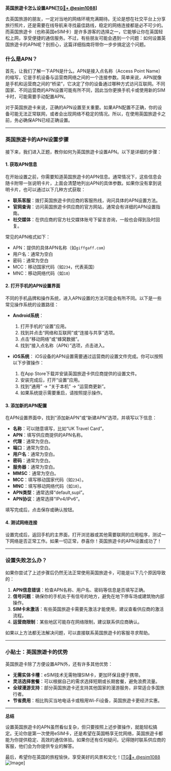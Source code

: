 **英国旅遊卡怎么设置APN[[TG💪+ @esim1088](https://t.me/s/esim1088)]**

去英国旅游的朋友，一定对当地的网络环境充满期待。无论是想在社交平台上分享旅行照片，还是需要在线导航来寻找最佳路线，稳定的网络连接都是必不可少的。而英国旅遊卡（也称英国eSIM卡）是许多游客的选择之一，它能够让你在英国轻松上网，享受便捷的通信服务。不过，有些朋友可能会遇到一个问题：如何设置英国旅遊卡的APN呢？别担心，这篇详细指南将带你一步步搞定这个问题。

### 什么是APN？

首先，让我们了解一下APN是什么。APN是接入点名称（Access Point Name）的缩写，它是手机设备与运营商网络之间的一个连接参数。简单来说，APN就像是手机和运营商之间的“桥梁”，它决定了你的设备通过哪种方式访问互联网。不同国家、不同运营商的APN设置可能有所不同，因此当你更换手机卡或使用新的SIM卡时，可能需要手动配置APN。

对于英国旅遊卡来说，正确的APN设置至关重要。如果APN配置不正确，你的设备可能无法正常联网，或者会出现网络不稳定的情况。所以，在使用英国旅遊卡之前，务必确保APN已经正确设置。

---

### 英国旅遊卡的APN设置步骤

接下来，我们进入正题，教你如何为英国旅遊卡设置APN。以下是详细的步骤：

#### 1. 获取APN信息
在开始设置之前，你需要知道英国旅遊卡的APN信息。通常情况下，这些信息会随卡附带一张说明卡片，上面会清楚地列出APN的具体参数。如果你没有拿到说明卡片，也可以通过以下几种方式获取：

- **联系客服**：拨打英国旅遊卡供应商的客服热线，询问具体的APN设置方法。
- **官网查询**：访问英国旅遊卡供应商的官方网站，通常会有详细的APN设置指南。
- **社交媒体**：在供应商的官方社交媒体账号下留言咨询，一般也会得到及时回复。

常见的APN格式如下：
- APN：提供的具体APN名称（如`giffgaff.com`）
- 用户名：通常为空白
- 密码：通常为空白
- MCC：移动国家代码（如`234`，代表英国）
- MNC：移动网络代码（如`10`）

#### 2. 打开手机的APN设置界面
不同的手机品牌和操作系统，进入APN设置的方法可能会有所不同。以下是一些常见操作系统的设置路径：

- **Android系统**：
  1. 打开手机的“设置”应用。
  2. 找到并点击“网络和互联网”或“连接与共享”选项。
  3. 点击“移动网络”或“蜂窝数据”。
  4. 找到“接入点名称（APN）”选项，点击进入。
  
- **iOS系统**：
  iOS设备的APN设置需要通过运营商的设置文件完成。你可以按照以下步骤操作：
  1. 在App Store下载并安装英国旅遊卡供应商提供的设置文件。
  2. 安装完成后，打开“设置”应用。
  3. 找到“通用” -> “关于本机” -> “运营商更新”。
  4. 如果系统提示需要重启，请按照提示操作。

#### 3. 添加新的APN配置
在APN设置界面中，找到“添加新APN”或“新建APN”选项，并填写以下信息：

- **名称**：可以随意填写，比如“UK Travel Card”。
- **APN**：填写供应商提供的APN名称。
- **代理**：通常为空白。
- **端口**：通常为空白。
- **用户名**：通常为空白。
- **密码**：通常为空白。
- **服务器**：通常为空白。
- **MMSC**：通常为空白。
- **MCC**：填写移动国家代码（如`234`）。
- **MNC**：填写移动网络代码（如`10`）。
- **APN类型**：通常选择“default,supl”。
- **APN协议**：通常选择“IPv4/IPv6”。

填写完成后，点击保存或确认按钮。

#### 4. 测试网络连接
设置完成后，返回手机的主界面，打开浏览器或其他需要联网的应用程序，测试一下网络是否正常工作。如果一切正常，恭喜你！英国旅遊卡的APN设置成功了！

---

### 设置失败怎么办？

如果你尝试了上述步骤后仍然无法正常使用英国旅遊卡，可能是以下几个原因导致的：

1. **APN信息错误**：检查APN名称、用户名、密码等信息是否填写正确。
2. **信号问题**：确保你的手机处于有信号的地方，避免在地下停车场或建筑物内部操作。
3. **SIM卡未激活**：有些英国旅遊卡需要先激活才能使用，建议查看供应商的激活流程。
4. **运营商限制**：某些地区可能存在网络限制，建议联系供应商确认。

如果以上方法都无法解决问题，可以直接联系英国旅遊卡的客服寻求帮助。

---

### 小贴士：英国旅遊卡的优势

英国旅遊卡除了方便设置APN外，还有许多其他优势：

- **无需实体卡槽**：eSIM技术无需物理SIM卡，更加环保且便于携带。
- **灵活选择套餐**：可以根据自己的需求选择短期或长期套餐，避免浪费流量。
- **全球漫游支持**：部分英国旅遊卡还支持其他国家的漫游服务，非常适合多国旅行者。
- **节省费用**：相比购买当地电话卡或租用Wi-Fi设备，英国旅遊卡更经济实惠。

---

**总结**

设置英国旅遊卡的APN虽然看似复杂，但只要按照上述步骤操作，就能轻松搞定。无论你是第一次使用eSIM卡，还是希望在英国畅享无忧网络，英国旅遊卡都能为你提供稳定、高效的通信体验。如果你还有任何疑问，记得随时联系供应商的客服，他们会为你提供专业的解答。

最后，希望你在英国的旅程愉快，享受美好的风景和文化！[[TG💪+ @esim1088](https://t.me/s/esim1088) ![Image](https://i.postimg.cc/4NQfJmqS/Snipaste-2025-05-13-00-14-12.png)]